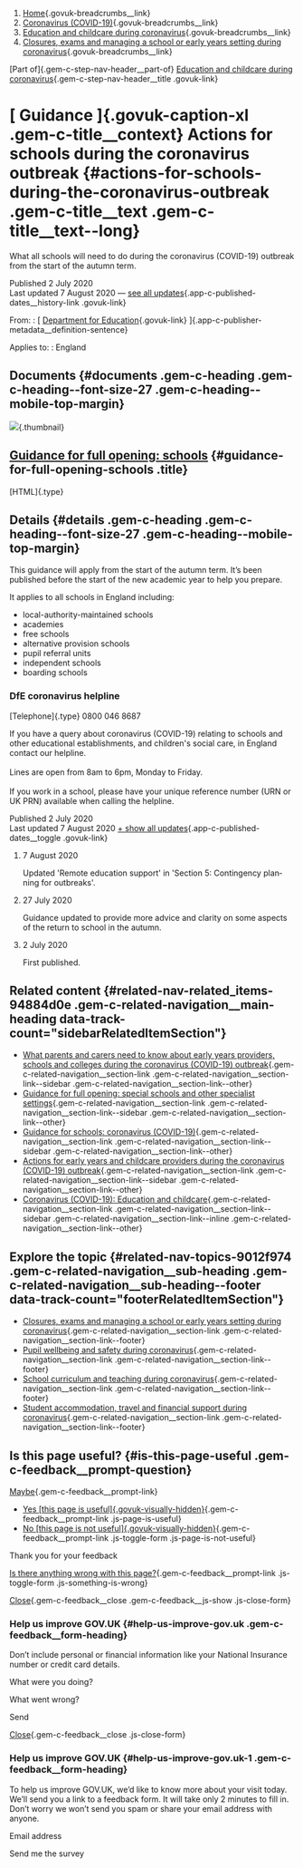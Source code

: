 <div id="wrapper" class="direction-ltr">

<div class="gem-c-contextual-breadcrumbs">

<div
class="gem-c-breadcrumbs govuk-breadcrumbs gem-c-breadcrumbs--collapse-on-mobile"
data-module="track-click">

1.  [Home](/){.govuk-breadcrumbs__link}
2.  [Coronavirus
    (COVID-19)](/coronavirus-taxon){.govuk-breadcrumbs__link}
3.  [Education and childcare during
    coronavirus](/coronavirus-taxon/education-and-childcare){.govuk-breadcrumbs__link}
4.  [Closures, exams and managing a school or early years setting during
    coronavirus](/coronavirus-taxon/closures-exams-managing-school){.govuk-breadcrumbs__link}

</div>

<div class="gem-c-step-nav-header govuk-!-margin-bottom-0"
data-module="track-click">

[Part of]{.gem-c-step-nav-header__part-of} [Education and childcare
during
coronavirus](/coronavirus-taxon/education-and-childcare){.gem-c-step-nav-header__title
.govuk-link}

</div>

</div>

<div class="govuk-grid-row">

<div class="govuk-grid-column-two-thirds">

<div class="gem-c-title govuk-!-margin-top-8 govuk-!-margin-bottom-8">

[ Guidance ]{.govuk-caption-xl .gem-c-title__context}
Actions for schools during the coronavirus outbreak {#actions-for-schools-during-the-coronavirus-outbreak .gem-c-title__text .gem-c-title__text--long}
===================================================

</div>

</div>

<div class="govuk-grid-column-two-thirds">

What all schools will need to do during the coronavirus (COVID-19)
outbreak from the start of the autumn term.

</div>

</div>

<div class="govuk-grid-row">

<div class="metadata-logo-wrapper">

<div class="govuk-grid-column-two-thirds metadata-column">

<div class="app-c-publisher-metadata" lang="en">

<div class="app-c-published-dates" lang="en">

Published 2 July 2020\
Last updated 7 August 2020 — [see all
updates](#history){.app-c-published-dates__history-link .govuk-link}

</div>

<div class="app-c-publisher-metadata__other">

 From: 
:   [ [Department for
    Education](/government/organisations/department-for-education){.govuk-link}
    ]{.app-c-publisher-metadata__definition-sentence}

</div>

</div>

</div>

<div class="govuk-grid-column-one-third">

</div>

</div>

</div>

<div class="govuk-grid-row">

<div class="govuk-grid-column-two-thirds responsive-bottom-margin">

<div
class="app-c-important-metadata app-c-important-metadata--bottom-margin">

Applies to: 
:   England

</div>

<div class="responsive-bottom-margin">

<div id="documents" class="section">

Documents {#documents .gem-c-heading .gem-c-heading--font-size-27 .gem-c-heading--mobile-top-margin}
---------

<div class="gem-c-govspeak govuk-govspeak direction-ltr"
data-module="govspeak">

<div id="attachment_4419333" class="section attachment embedded">

<div class="attachment-thumb">

[![](https://www.gov.uk/assets/whitehall/pub-cover-html-b0465911e56983d98c70f0e25fba24bc206d37e8c83d4addf6421dcf6022c6cd.png)](/government/publications/actions-for-schools-during-the-coronavirus-outbreak/guidance-for-full-opening-schools){.thumbnail}

</div>

<div class="attachment-details">

[Guidance for full opening: schools](/government/publications/actions-for-schools-during-the-coronavirus-outbreak/guidance-for-full-opening-schools) {#guidance-for-full-opening-schools .title}
----------------------------------------------------------------------------------------------------------------------------------------------------

[HTML]{.type}

</div>

</div>

</div>

</div>

<div id="details" class="section">

Details {#details .gem-c-heading .gem-c-heading--font-size-27 .gem-c-heading--mobile-top-margin}
-------

<div class="gem-c-govspeak govuk-govspeak direction-ltr"
data-module="govspeak">

<div class="govspeak">

This guidance will apply from the start of the autumn term. It’s been
published before the start of the new academic year to help you prepare.

It applies to all schools in England including:

-   local-authority-maintained schools
-   academies
-   free schools
-   alternative provision schools
-   pupil referral units
-   independent schools
-   boarding schools

<div id="contact_3871" class="contact">

<div class="content">

### DfE coronavirus helpline

<div class="vcard contact-inner">

<div class="email-url-number">

[Telephone]{.type} 0800 046 8687

</div>

If you have a query about coronavirus (COVID-19) relating to schools and
other educational establishments, and children's social care, in England
contact our helpline.\
\
Lines are open from 8am to 6pm, Monday to Friday.\
\
If you work in a school, please have your unique reference number (URN
or UK PRN) available when calling the helpline.

</div>

</div>

</div>

</div>

</div>

</div>

</div>

<div id="history"
class="app-c-published-dates app-c-published-dates--history"
data-module="toggle" lang="en">

Published 2 July 2020\
Last updated 7 August 2020 [+ show all
updates](#full-history){.app-c-published-dates__toggle .govuk-link}
<div id="full-history"
class="app-c-published-dates__change-history js-hidden">

1.  7 August 2020

    Updated 'Remote education support' in 'Section 5: Contingency
    planning for outbreaks'.

2.  27 July 2020

    Guidance updated to provide more advice and clarity on some aspects
    of the return to school in the autumn.

3.  2 July 2020

    First published.

</div>

</div>

</div>

<div class="govuk-grid-column-one-third">

<div class="gem-c-contextual-sidebar">

<div class="gem-c-related-navigation">

Related content {#related-nav-related_items-94884d0e .gem-c-related-navigation__main-heading data-track-count="sidebarRelatedItemSection"}
---------------

-   [What parents and carers need to know about early years providers,
    schools and colleges during the coronavirus (COVID-19)
    outbreak](/government/publications/what-parents-and-carers-need-to-know-about-early-years-providers-schools-and-colleges-during-the-coronavirus-covid-19-outbreak){.gem-c-related-navigation__section-link
    .gem-c-related-navigation__section-link--sidebar
    .gem-c-related-navigation__section-link--other}
-   [Guidance for full opening: special schools and other specialist
    settings](/government/publications/guidance-for-full-opening-special-schools-and-other-specialist-settings){.gem-c-related-navigation__section-link
    .gem-c-related-navigation__section-link--sidebar
    .gem-c-related-navigation__section-link--other}
-   [Guidance for schools: coronavirus
    (COVID-19)](/government/collections/guidance-for-schools-coronavirus-covid-19){.gem-c-related-navigation__section-link
    .gem-c-related-navigation__section-link--sidebar
    .gem-c-related-navigation__section-link--other}
-   [Actions for early years and childcare providers during the
    coronavirus (COVID-19)
    outbreak](/government/publications/coronavirus-covid-19-early-years-and-childcare-closures){.gem-c-related-navigation__section-link
    .gem-c-related-navigation__section-link--sidebar
    .gem-c-related-navigation__section-link--other}
-   [Coronavirus (COVID-19): Education and
    childcare](/coronavirus/education-and-childcare){.gem-c-related-navigation__section-link
    .gem-c-related-navigation__section-link--sidebar
    .gem-c-related-navigation__section-link--inline
    .gem-c-related-navigation__section-link--other}

</div>

</div>

</div>

</div>

<div class="govuk-grid-row">

<div class="govuk-grid-column-two-thirds">

<div class="gem-c-contextual-footer">

<div class="gem-c-related-navigation">

Explore the topic {#related-nav-topics-9012f974 .gem-c-related-navigation__sub-heading .gem-c-related-navigation__sub-heading--footer data-track-count="footerRelatedItemSection"}
-----------------

-   [Closures, exams and managing a school or early years setting during
    coronavirus](/coronavirus-taxon/closures-exams-managing-school){.gem-c-related-navigation__section-link
    .gem-c-related-navigation__section-link--footer}
-   [Pupil wellbeing and safety during
    coronavirus](/coronavirus-taxon/pupil-wellbeing-safety){.gem-c-related-navigation__section-link
    .gem-c-related-navigation__section-link--footer}
-   [School curriculum and teaching during
    coronavirus](/coronavirus-taxon/school-curriculum-and-teaching){.gem-c-related-navigation__section-link
    .gem-c-related-navigation__section-link--footer}
-   [Student accommodation, travel and financial support during
    coronavirus](/coronavirus-taxon/student-accommodation-travel-finances){.gem-c-related-navigation__section-link
    .gem-c-related-navigation__section-link--footer}

</div>

</div>

</div>

</div>

<div class="gem-c-feedback" data-module="feedback">

<div class="gem-c-feedback__prompt gem-c-feedback__js-show js-prompt"
tabindex="-1">

<div class="gem-c-feedback__prompt-questions js-prompt-questions">

Is this page useful? {#is-this-page-useful .gem-c-feedback__prompt-question}
--------------------

[Maybe](/contact/govuk){.gem-c-feedback__prompt-link}
-   [Yes [this page is
    useful]{.govuk-visually-hidden}](/contact/govuk){.gem-c-feedback__prompt-link
    .js-page-is-useful}
-   [No [this page is not
    useful]{.govuk-visually-hidden}](/contact/govuk){.gem-c-feedback__prompt-link
    .js-toggle-form .js-page-is-not-useful}

</div>

<div
class="gem-c-feedback__prompt-questions gem-c-feedback__prompt-success js-prompt-success js-hidden"
tabindex="-1">

Thank you for your feedback

</div>

<div
class="gem-c-feedback__prompt-questions gem-c-feedback__prompt-questions--something-is-wrong js-prompt-questions">

[Is there anything wrong with this
page?](/contact/govuk){.gem-c-feedback__prompt-link .js-toggle-form
.js-something-is-wrong}

</div>

</div>

[Close](#){.gem-c-feedback__close .gem-c-feedback__js-show
.js-close-form}
<div class="govuk-grid-row">

<div class="govuk-grid-column-two-thirds">

<div
class="gem-c-feedback__error-summary gem-c-feedback__js-show js-hidden js-errors"
tabindex="-1">

</div>

### Help us improve GOV.UK {#help-us-improve-gov.uk .gem-c-feedback__form-heading}

Don’t include personal or financial information like your National
Insurance number or credit card details.

<div class="govuk-form-group">

What were you doing?

</div>

<div class="govuk-form-group">

What went wrong?

</div>

Send

</div>

</div>

[Close](#){.gem-c-feedback__close .js-close-form}
<div class="govuk-grid-row">

<div id="survey-wrapper" class="govuk-grid-column-two-thirds">

<div class="gem-c-feedback__error-summary js-hidden js-errors"
tabindex="-1">

</div>

### Help us improve GOV.UK {#help-us-improve-gov.uk-1 .gem-c-feedback__form-heading}

To help us improve GOV.UK, we’d like to know more about your visit
today. We’ll send you a link to a feedback form. It will take only 2
minutes to fill in. Don’t worry we won’t send you spam or share your
email address with anyone.

<div class="govuk-form-group">

Email address

</div>

Send me the survey

</div>

</div>

</div>

</div>
